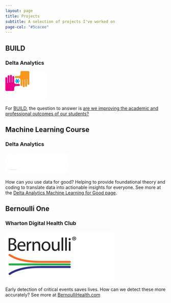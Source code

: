```yaml
---
layout: page
title: Projects
subtitle: A selection of projects I've worked on
page-col: "#5cacee"
---
```


## BUILD 
### Delta Analytics 
![Build](img/build.png)

For [BUILD](https://build.org/), the question to answer is [are we improving the academic and professional outcomes of our students?](https://blog.deltanalytics.org/asking-the-right-data-questions-a14cb37dc177)


## Machine Learning Course
### Delta Analytics
![Delta](img/logo-delta-white.png)

How can *you* use data for good? Helping to provide foundational theory and coding to translate data into actionable insights for everyone. See more at the [Delta Analytics Machine Learning for Good page](http://www.deltanalytics.org/curriculum.html).

## Bernoulli One
### Wharton Digital Health Club 
![Bernoulli](img/logo-bernoulli.png)

Early detection of critical events saves lives. How can we detect these more accurately?
See more at [BernoulliHealth.com](http://bernoullihealth.com/)
